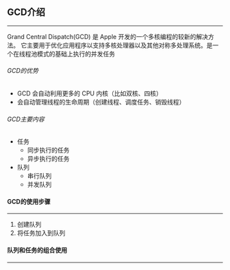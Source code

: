 ## GCD介绍

-------

Grand Central Dispatch(GCD) 是 Apple 开发的一个多核编程的较新的解决方法。 它主要用于优化应用程序以支持多核处理器以及其他对称多处理系统。是一个在线程池模式的基础上执行的并发任务

###### GCD的优势

- GCD 会自动利用更多的 CPU 内核（比如双核、四核）
- 会自动管理线程的生命周期（创建线程、调度任务、销毁线程）

###### GCD主要内容

- 任务
  - 同步执行的任务
  - 异步执行的任务
- 队列
  - 串行队列
  - 并发队列



#### GCD的使用步骤

------

1. 创建队列
2. 将任务加入到队列



#### 队列和任务的组合使用

-------

